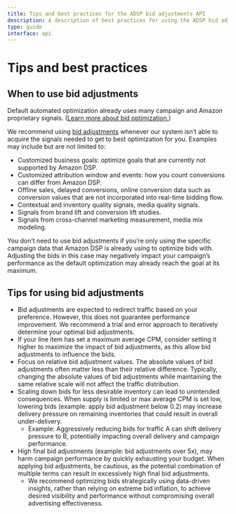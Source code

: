 ```yaml
---
title: Tips and best practices for the ADSP bid adjustments API
description: A description of best practices for using the ADSP bid adjustments API
type: guide
interface: api
---
```


# Tips and best practices

## When to use bid adjustments

Default automated optimization already uses many campaign and Amazon proprietary signals. ([Learn more about bid optimization.](https://advertising.amazon.com/help/GF8GFPZ4C4EHNG6V))

We recommend using [bid adjustments](https://advertising.amazon.com/help/G298ZVT2MWD7ETWS) whenever our system isn’t able to acquire the signals needed to get to best optimization for you. Examples may include but are not limited to:

* Customized business goals: optimize goals that are currently not supported by Amazon DSP.
* Customized attribution window and events: how you count conversions can differ from Amazon DSP.
* Offline sales, delayed conversions, online conversion data such as conversion values that are not incorporated into real-time bidding flow.
* Contextual and inventory quality signals, media quality signals.
* Signals from brand lift and conversion lift studies.
* Signals from cross-channel marketing measurement, media mix modeling.

You don’t need to use bid adjustments if you’re only using the specific campaign data that Amazon DSP is already using to optimize bids with. Adjusting the bids in this case may negatively impact your campaign’s performance as the default optimization may already reach the goal at its maximum.

## Tips for using bid adjustments

* Bid adjustments are expected to redirect traffic based on your preference. However, this does not guarantee performance improvement. We recommend a trial and error approach to iteratively determine your optimal bid adjustments.
* If your line item has set a maximum average CPM, consider setting it higher to maximize the impact of bid adjustments, as this allow bid adjustments to influence the bids.
* Focus on relative bid adjustment values. The absolute values of bid adjustments often matter less than their relative difference. Typically, changing the absolute values of bid adjustments while maintaining the same relative scale will not affect the traffic distribution.
* Scaling down bids for less desirable inventory can lead to unintended consequences. When supply is limited or max average CPM is set low, lowering bids (example: apply bid adjustment below 0.2) may increase delivery pressure on remaining inventories that could result in overall under-delivery.
    * Example: Aggressively reducing bids for traffic A can shift delivery pressure to B, potentially impacting overall delivery and campaign performance.
* High final bid adjustments (example: bid adjustments over 5x), may harm campaign performance by quickly exhausting your budget. When applying bid adjustments, be cautious, as the potential combination of multiple terms can result in excessively high final bid adjustments.
    * We recommend optimizing bids strategically using data-driven insights, rather than relying on extreme bid inflation, to achieve desired visibility and performance without compromising overall advertising effectiveness.

